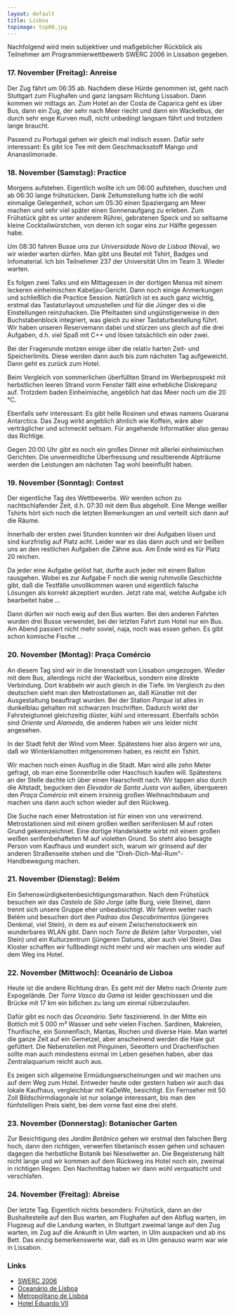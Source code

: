 ```yaml
---
layout: default
title: Lisboa
topimage: top00.jpg
---
```


Nachfolgend wird mein subjektiver und maßgeblicher Rückblick als Teilnehmer am Programmierwettbewerb SWERC 2006 in Lissabon gegeben.

### 17. November (Freitag): Anreise

Der Zug fährt um 06:35 ab.
Nachdem diese Hürde genommen ist, geht nach Stuttgart zum Flughafen und ganz langsam Richtung Lissabon.
Dann kommen wir mittags an.
Zum Hotel an der Costa de Caparica geht es über Bus, dann ein Zug, der sehr nach Meer riecht und dann ein Wackelbus, der durch sehr enge Kurven muß, nicht unbedingt langsam fährt und trotzdem lange braucht.

Passend zu Portugal gehen wir gleich mal indisch essen.
Dafür sehr interessant: Es gibt Ice Tee mit dem Geschmacksstoff Mango und Ananaslimonade.

### 18. November (Samstag): Practice

Morgens aufstehen.
Eigentlich wollte ich um 06:00 aufstehen, duschen und ab 06:30 lange frühstücken.
Dank Zeitumstellung hatte ich die wohl einmalige Gelegenheit, schon um 05:30 einen Spaziergang am Meer machen und sehr viel später einen Sonnenaufgang zu erleben. Zum Frühstück gibt es unter anderem Rührei, gebratenen Speck und so seltsame kleine Cocktailwürstchen, von denen ich sogar eins zur Hälfte gegessen habe.

Um 08:30 fahren Busse uns zur *Universidade Nova de Lisboa* (Nova), wo wir wieder warten dürfen.
Man gibt uns Beutel mit Tshirt, Badges und Infomaterial.
Ich bin Teilnehmer 237 der Universität Ulm im Team 3.
Wieder warten.

Es folgen zwei Talks und ein Mittagessen in der dortigen Mensa mit einem leckeren einheimischen Kabeljau-Gericht.
Dann noch einige Anmerkungen und schließlich die Practice Session.
Natürlich ist es auch ganz wichtig, erstmal das Tastaturlayout umzustellen und für die Jünger des vi die Einstellungen reinzuhacken.
Die Pfeiltasten sind ungünstigerweise in den Buchstabenblock integriert, was gleich zu einer Tastaturbestellung führt.
Wir haben unseren Reservemann dabei und stürzen uns gleich auf die drei Aufgaben, d.h. viel Spaß mit C++ und lösen tatsächlich ein oder zwei.

Bei der Fragerunde motzen einige über die relativ harten Zeit- und Speicherlimits.
Diese werden dann auch bis zum nächsten Tag aufgeweicht.
Dann geht es zurück zum Hotel.

Beim Vergleich von sommerlichen überfüllten Strand im Werbeprospekt mit herbstlichen leeren Strand vorm Fenster fällt eine erhebliche Diskrepanz auf. Trotzdem baden Einheimische, angeblich hat das Meer noch um die 20 °C.

Ebenfalls sehr interessant: Es gibt helle Rosinen und etwas namens Guarana Antarctica.
Das Zeug wirkt angeblich ähnlich wie Koffein, wäre aber verträglicher und schmeckt seltsam.
Für angehende Informatiker also genau das Richtige.

Gegen 20:00 Uhr gibt es noch ein großes Dinner mit allerlei einheimischen Gerichten.
Die unvermeidliche Überfressung und resultierende Alpträume werden die Leistungen am nächsten Tag wohl beeinflußt haben.

### 19. November (Sonntag): Contest

Der eigentliche Tag des Wettbewerbs.
Wir werden schon zu nachtschlafender Zeit, d.h. 07:30 mit dem Bus abgeholt.
Eine Menge weißer Tshirts hört sich noch die letzten Bemerkungen an und verteilt sich dann auf die Räume.

Innerhalb der ersten zwei Stunden konnten wir drei Aufgaben lösen und sind kurzfristig auf Platz acht.
Leider war es das dann auch und wir beißen uns an den restlichen Aufgaben die Zähne aus.
Am Ende wird es für Platz 20 reichen.

Da jeder eine Aufgabe gelöst hat, durfte auch jeder mit einem Ballon rausgehen.
Wobei es zur Aufgabe F noch die wenig ruhmvolle Geschichte gibt, daß die Testfälle unvollkommen waren und eigentlich falsche Lösungen als korrekt akzeptiert wurden. Jetzt rate mal, welche Aufgabe ich bearbeitet habe ...

Dann dürfen wir noch ewig auf den Bus warten.
Bei den anderen Fahrten wurden drei Busse verwendet, bei der letzten Fahrt zum Hotel nur ein Bus.
Am Abend passiert nicht mehr soviel, naja, noch was essen gehen.
Es gibt schon komische Fische ...

### 20. November (Montag): Praça Comércio

An diesem Tag sind wir in die Innenstadt von Lissabon umgezogen.
Wieder mit dem Bus, allerdings nicht der Wackelbus, sondern eine direkte Verbindung.
Dort krabbeln wir auch gleich in die Tiefe.
Im Vergleich zu den deutschen sieht man den Metrostationen an, daß Künstler mit der Ausgestaltung beauftragt wurden.
Bei der Station *Parque* ist alles in dunkelblau gehalten mit schwarzen Inschriften.
Dadurch wirkt der Fahrsteigtunnel gleichzeitig düster, kühl und interessant.
Ebenfalls schön sind *Oriente* und *Alameda*, die anderen haben wir uns leider nicht angesehen.

In der Stadt fehlt der Wind vom Meer.
Spätestens hier also ärgern wir uns, daß wir Winterklamotten mitgenommen haben, es reicht ein Tshirt.

Wir machen noch einen Ausflug in die Stadt.
Man wird alle zehn Meter gefragt, ob man eine Sonnenbrille oder Haschisch kaufen will.
Spätestens an der Stelle dachte ich über einen Haarschnitt nach.
Wir tappen also durch die Altstadt, begucken den *Elevador de Santa Justa* von außen, überqueren den *Praça Comércio* mit einem irrsinnig großen Weihnachtsbaum und machen uns dann auch schon wieder auf den Rückweg.

Die Suche nach einer Metrostation ist für einen von uns verwirrend.
Metrostationen sind mit einem großen weißen serifenlosen M auf roten Grund gekennzeichnet.
Eine dortige Handelskette wirbt mit einem großen weißen serifenbehafteten M auf violetten Grund.
So steht also besagte Person vom Kaufhaus und wundert sich, warum wir grinsend auf der anderen Straßenseite stehen und die "Dreh-Dich-Mal-Rum"-Handbewegung machen.

### 21. November (Dienstag): Belém

Ein Sehenswürdigkeitenbesichtigungsmarathon.
Nach dem Frühstück besuchen wir das *Castelo de São Jorge* (alte Burg, viele Steine), dann trennt sich unsere Gruppe eher unbeabsichtigt.
Wir fahren weiter nach Belém und besuchen dort den *Padrao dos Descobrimentos* (jüngeres Denkmal, viel Stein), in dem es auf einem Zwischenstockwerk ein wunderbares WLAN gibt.
Dann noch *Torre de Belém* (alter Vorposten, viel Stein) und ein Kulturzentrum (jüngeren Datums, aber auch viel Stein).
Das Kloster schaffen wir fußbedingt nicht mehr und wir machen uns wieder auf dem Weg ins Hotel.

### 22. November (Mittwoch): Oceanário de Lisboa

Heute ist die andere Richtung dran.
Es geht mit der Metro nach *Oriente* zum Expogelände.
Der *Torre Vasco da Gama* ist leider geschlossen und die Brücke mit 17 km ein bißchen zu lang um einmal rüberzulaufen.

Dafür gibt es noch das *Oceanário*.
Sehr faszinierend.
In der Mitte ein Bottich mit 5 000 m³ Wasser und sehr vielen Fischen.
Sardinen, Makrelen, Thunfische, ein Sonnenfisch, Mantas, Rochen und diverse Haie.
Man wartet die ganze Zeit auf ein Gemetzel, aber anscheinend werden die Haie gut gefüttert.
Die Nebenstellen mit Pinguinen, Seeottern und Drachenfischen sollte man auch mindestens einmal im Leben gesehen haben, aber das Zentralaquarium reicht auch aus.

Es zeigen sich allgemeine Ermüdungserscheinungen und wir machen uns auf dem Weg zum Hotel.
Entweder heute oder gestern haben wir auch das lokale Kaufhaus, vergleichbar mit KaDeWe, besichtigt.
Ein Fernseher mit 50 Zoll Bildschirmdiagonale ist nur solange interessant, bis man den fünfstelligen Preis sieht, bei dem vorne fast eine drei steht.

### 23. November (Donnerstag): Botanischer Garten

Zur Besichtigung des *Jardim Botânico* gehen wir erstmal den falschen Berg hoch, dann den richtigen, verwerfen tibetanisch essen gehen und schauen dagegen die herbstliche Botanik bei Nieselwetter an.
Die Begeisterung hält nicht lange und wir kommen auf dem Rückweg ins Hotel noch ein, zweimal in richtigen Regen.
Den Nachmittag haben wir dann wohl verquatscht und verschlafen.

### 24. November (Freitag): Abreise

Der letzte Tag.
Eigentlich nichts besonders: Frühstück, dann an der Bushaltestelle auf den Bus warten, am Flughafen auf den Abflug warten, im Flugzeug auf die Landung warten, in Stuttgart zweimal lange auf den Zug warten, im Zug auf die Ankunft in Ulm warten, in Ulm auspacken und ab ins Bett.
Das einzig bemerkenswerte war, daß es in Ulm genauso warm war wie in Lissabon.

### Links

- [SWERC 2006](http://ctp.di.fct.unl.pt/SWERC2006/)
- [Oceanário de Lisboa](http://www.oceanario.pt)
- [Metropolitano de Lisboa](http://www.metrolisboa.pt)
- [Hotel Eduardo VII](http://www.hoteleduardovii.pt)

